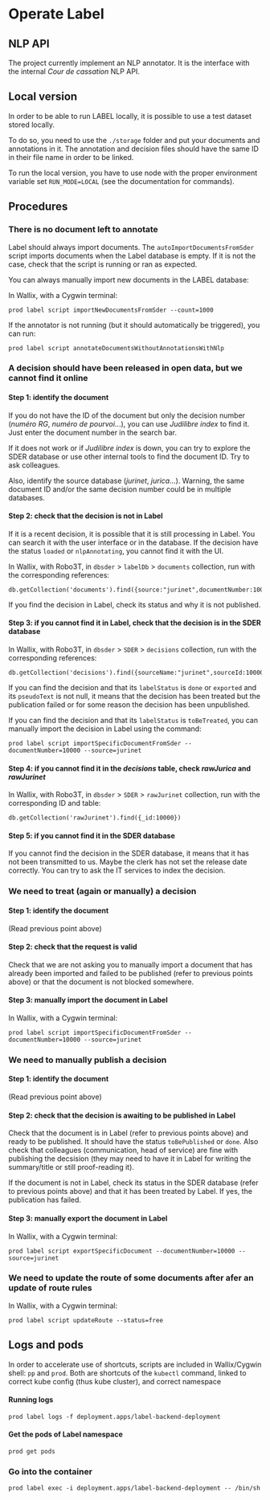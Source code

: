# Operate Label

## NLP API

The project currently implement an NLP annotator. It is the interface with the internal *Cour de cassation* NLP API.

## Local version

In order to be able to run LABEL locally, it is possible to use a test dataset stored locally.

To do so, you need to use the `./storage` folder and put your documents and annotations in it. The annotation and decision files should have the same ID in their file name in order to be linked.

To run the local version, you have to use node with the proper environment variable set `RUN_MODE=LOCAL` (see the documentation for commands).


## Procedures

### There is no document left to annotate

Label should always import documents. The `autoImportDocumentsFromSder` script imports documents when the Label database is empty. If it is not the case, check that the script is running or ran as expected.

You can always manually import new documents in the LABEL database:

In Wallix, with a Cygwin terminal: 
```
prod label script importNewDocumentsFromSder --count=1000
```

If the annotator is not running (but it should automatically be triggered), you can run:
```
prod label script annotateDocumentsWithoutAnnotationsWithNlp
```


### A decision should have been released in open data, but we cannot find it online

#### Step 1: identify the document

If you do not have the ID of the document but only the decision number (*numéro RG*, *numéro de pourvoi*...), you can use *Judilibre index* to find it. Just enter the document number in the search bar.

If it does not work or if *Judilibre index* is down, you can try to explore the SDER database or use other internal tools to find the document ID. Try to ask colleagues.

Also, identify the source database (*jurinet*, *jurica*...). Warning, the same document ID and/or the same decision number could be in multiple databases.

#### Step 2: check that the decision is not in Label

If it is a recent decision, it is possible that it is still processing in Label. You can search it with the user interface or in the database. If the decision have the status `loaded` or `nlpAnnotating`, you cannot find it with the UI.

In Wallix, with Robo3T, in `dbsder` > `labelDb` > `documents` collection, run with the corresponding references:
```
db.getCollection('documents').find({source:"jurinet",documentNumber:10000})
```

If you find the decision in Label, check its status and why it is not published.

#### Step 3: if you cannot find it in Label, check that the decision is in the SDER database

In Wallix, with Robo3T, in `dbsder` > `SDER` > `decisions` collection, run with the corresponding references:
```
db.getCollection('decisions').find({sourceName:"jurinet",sourceId:10000}
```

If you can find the decision and that its `labelStatus` is `done` or `exported` and its `pseudoText` is not null, it means that the decision has been treated but the publication failed or for some reason the decision has been unpublished.

If you can find the decision and that its `labelStatus` is `toBeTreated`, you can manually import the decision in Label using the command:
```
prod label script importSpecificDocumentFromSder --documentNumber=10000 --source=jurinet
```

#### Step 4: if you cannot find it in the *decisions* table, check *rawJurica* and *rawJurinet*

In Wallix, with Robo3T, in `dbsder` > `SDER` > `rawJurinet` collection, run with the corresponding ID and table:
```
db.getCollection('rawJurinet').find({_id:10000})
```

#### Step 5: if you cannot find it in the SDER database

If you cannot find the decision in the SDER database, it means that it has not been transmitted to us. Maybe the clerk has not set the release date correctly. You can try to ask the IT services to index the decision.


### We need to treat (again or manually) a decision

#### Step 1: identify the document

(Read previous point above)

#### Step 2: check that the request is valid

Check that we are not asking you to manually import a document that has already been imported and failed to be published (refer to previous points above) or that the document is not blocked somewhere.

#### Step 3: manually import the document in Label

In Wallix, with a Cygwin terminal: 
```
prod label script importSpecificDocumentFromSder --documentNumber=10000 --source=jurinet
```

### We need to manually publish a decision

#### Step 1: identify the document

(Read previous point above)

#### Step 2: check that the decision is awaiting to be published in Label

Check that the document is in Label (refer to previous points above) and ready to be published. It should have the status `toBePublished` or `done`. Also check that colleagues (communication, head of service) are fine with publishing the decsision (they may need to have it in Label for writing the summary/title or still proof-reading it).

If the document is not in Label, check its status in the SDER database (refer to previous points above) and that it has been treated by Label. If yes, the publication has failed.

#### Step 3: manually export the document in Label

In Wallix, with a Cygwin terminal: 
```
prod label script exportSpecificDocument --documentNumber=10000 --source=jurinet
```

### We need to update the route of some documents after afer an update of route rules 

In Wallix, with a Cygwin terminal:
```
prod label script updateRoute --status=free
```


## Logs and pods

In order to accelerate use of shortcuts, scripts are included in Wallix/Cygwin shell: `pp` and `prod`. Both are shortcuts of the `kubectl` command, linked to correct kube config (thus kube cluster), and correct namespace

#### Running logs

```
prod label logs -f deployment.apps/label-backend-deployment
```

#### Get the pods of Label namespace

```
prod get pods
```

### Go into the container

```
prod label exec -i deployment.apps/label-backend-deployment -- /bin/sh
```
